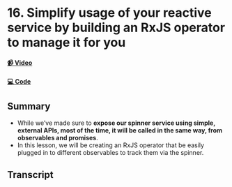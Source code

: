 # 16. Simplify usage of your reactive service by building an RxJS operator to manage it for you

#### [📹 Video](https://egghead.io/lessons/rxjs-simplify-usage-of-your-reactive-service-by-building-an-rxjs-operator-to-manage-it-for-you)

#### [💻 Code](https://github.com/rarmatei/egghead-thinking-reactively/blob/lesson-15/src/lesson-code/TaskProgressService.js)

## Summary

- While we’ve made sure to **expose our spinner service using simple, external APIs, most of the time, it will be called in the same way, from observables and promises**.
- In this lesson, we will be creating an RxJS operator that be easily plugged in to different observables to track them via the spinner.

## Transcript
